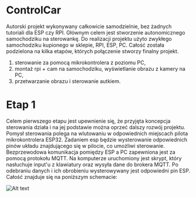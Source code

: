 # ControlCar

Autorski projekt wykonywany całkowicie samodzielnie, bez żadnych tutoriali dla ESP czy RPI.
Głównym celem jest stworzenie autonomicznego samochodziku na sterowankę.
Do realizacji projektu użyto zwykłego samochodziku kupionego w sklepie, RPI, ESP, PC.
Całość została podzielona na kilka etapów, których połączenie stworzy finalny projekt.

1) sterowanie za pomocą mikrokontrolera z poziomu PC,
2) montaż rpi + cam na samochodziku, wyświetlanie obrazu z kamery na PC,
3) przetwarzanie obrazu i sterowanie autkiem.

# Etap 1
Celem pierwszego etapu jest upewnienie się, że przyjęta koncepcja sterowania działa i na jej podstawie można oprzeć dalszy rozwój projektu.
Pomysł sterowania polega na wlutowaniu w odpowiednich miejscach pilota mikrokontrolera ESP32.
Zadaniem esp będzie wysterowanie odpowiednich pinów układu znajdującego się w pilocie, co umożliwi sterowanie.
Bezprzewodowa komunikacja pomiędzy ESP a PC zapewniona jest za pomocą protokołu MQTT.
Na komputerze uruchomiony jest skrypt, który nasłuchuje input'u z klawiatury oraz wysyła dane do brokera MQTT.
Po odebraniu danych i ich obrobieniu wysterowywany jest odpowiedni pin ESP.
Całość znajduje się na poniższym schemacie:

<img
  src="img0.PNG"
  alt="Alt text"
  title="Optional title"
  style="display: inline-block; margin: 0 auto; max-width: 300px">

##

